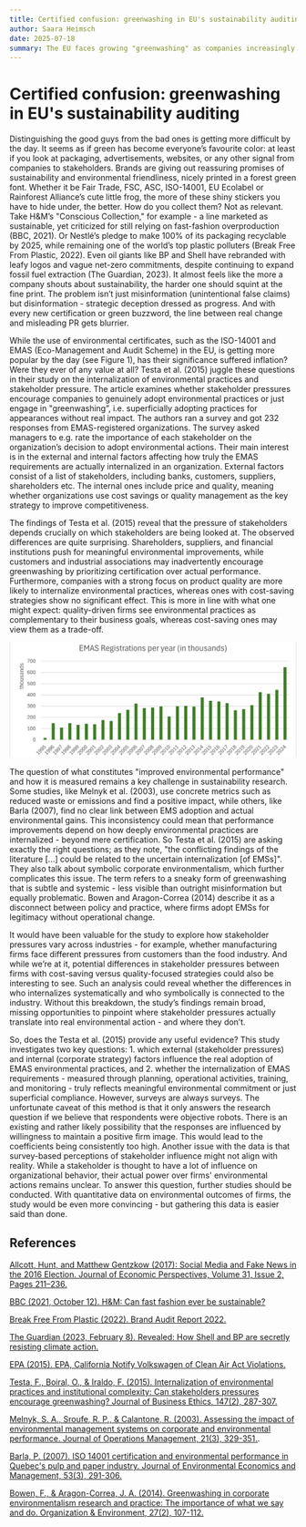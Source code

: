 ```yaml
---
title: Certified confusion: greenwashing in EU's sustainability auditing
author: Saara Heimsch
date: 2025-07-18
summary: The EU faces growing "greenwashing" as companies increasingly use sustainability labels (ISO-14001, EMAS) while maintaining harmful practices. Testa et al. (2015) examine whether stakeholder pressures drive genuine environmental action or mere certification-seeking. Surveying 232 EMAS-certified firms, they find shareholders and suppliers push real change, while customers and industry groups incentivize superficial compliance. Quality-focused firms internalize practices; cost-cutters don’t. Yet, without industry-specific analysis or objective performance data (e.g., emissions), the study can’t fully distinguish symbolic from substantive adoption. The core challenge remains: certifications may signal legitimacy, not progress, masking the gap between green claims and actual impact.
---
```


# Certified confusion: greenwashing in EU's sustainability auditing 

Distinguishing the good guys from the bad ones is getting more difficult by the day. It seems as if green has become everyone’s favourite color: at least if you look at packaging, advertisements, websites, or any other signal from companies to stakeholders. Brands are giving out reassuring promises of sustainability and environmental friendliness, nicely printed in a forest green font. Whether it be Fair Trade, FSC, ASC, ISO-14001, EU Ecolabel or Rainforest Alliance’s cute little frog, the more of these shiny stickers you have to hide under, the better. How do you collect them? Not as relevant. Take H&M’s "Conscious Collection," for example - a line marketed as sustainable, yet criticized for still relying on fast-fashion overproduction (BBC, 2021). Or Nestlé’s pledge to make 100% of its packaging recyclable by 2025, while remaining one of the world’s top plastic polluters (Break Free From Plastic, 2022). Even oil giants like BP and Shell have rebranded with leafy logos and vague net-zero commitments, despite continuing to expand fossil fuel extraction (The Guardian, 2023). It almost feels like the more a company shouts about sustainability, the harder one should squint at the fine print. The problem isn’t just misinformation (unintentional false claims) but disinformation - strategic deception dressed as progress. And with every new certification or green buzzword, the line between real change and misleading PR gets blurrier. 

While the use of environmental certificates, such as the ISO-14001 and EMAS (Eco-Management and Audit Scheme) in the EU, is getting more popular by the day (see Figure 1), has their significance suffered inflation? Were they ever of any value at all? Testa et al. (2015) juggle these questions in their study on the internalization of environmental practices and stakeholder pressure. The article examines whether stakeholder pressures encourage companies to genuinely adopt environmental practices or just engage in "greenwashing”, i.e. superficially adopting practices for appearances without real impact. The authors ran a survey and got 232 responses from EMAS-registered organizations. The survey asked managers to e.g. rate the importance of each stakeholder on the organization’s decision to adopt environmental actions. Their main interest is in the external and internal factors affecting how truly the EMAS requirements are actually internalized in an organization. External factors consist of a list of stakeholders, including banks, customers, suppliers, shareholders etc. The internal ones include price and quality, meaning whether organizations use cost savings or quality management as the key strategy to improve competitiveness. 

The findings of Testa et al. (2015) reveal that the pressure of stakeholders depends crucially on which stakeholders are being looked at. The observed differences are quite surprising. Shareholders, suppliers, and financial institutions push for meaningful environmental improvements, while customers and industrial associations may inadvertently encourage greenwashing by prioritizing certification over actual performance. Furthermore, companies with a strong focus on product quality are more likely to internalize environmental practices, whereas ones with cost-saving strategies show no significant effect. This is more in line with what one might expect: quality-driven firms see environmental practices as complementary to their business goals, whereas cost-saving ones may view them as a trade-off.



![Figure 1: This figure shows the total yearly number of EMAS registered firms in the EU. The increasing trend shows that green is, in fact, becoming everyone's favourite color: the number of firms registered has been increasing for the past 30 years. Data from European Commision's EMAS Register, retrieved on 18.07.2025 from https://webgate.ec.europa.eu/emas2/public/registration/list. ](figure_EMAS_total_registrations_final.png)


The question of what constitutes "improved environmental performance" and how it is measured remains a key challenge in sustainability research. Some studies, like Melnyk et al. (2003), use concrete metrics such as reduced waste or emissions and find a positive impact, while others, like Barla (2007), find no clear link between EMS adoption and actual environmental gains. This inconsistency could mean that performance improvements depend on how deeply environmental practices are internalized - beyond mere certification. So Testa et al. (2015) are asking exactly the right questions; as they note, "the conflicting findings of the literature [...] could be related to the uncertain internalization [of EMSs]". They also talk about symbolic corporate environmentalism, which further complicates this issue. The term refers to a sneaky form of greenwashing that is subtle and systemic - less visible than outright misinformation but equally problematic. Bowen and Aragon-Correa (2014) describe it as a disconnect between policy and practice, where firms adopt EMSs for legitimacy without operational change.

It would have been valuable for the study to explore how stakeholder pressures vary across industries - for example, whether manufacturing firms face different pressures from customers than the food industry. And while we’re at it, potential differences in stakeholder pressures between firms with cost-saving versus quality-focused strategies could also be interesting to see. Such an analysis could reveal whether the differences in who internalizes systematically and who symbolically is connected to the industry. Without this breakdown, the study’s findings remain broad, missing opportunities to pinpoint where stakeholder pressures actually translate into real environmental action - and where they don’t.

So, does the Testa et al. (2015) provide any useful evidence? This study investigates two key questions: 1. which external (stakeholder pressures) and internal (corporate strategy) factors influence the real adoption of EMAS environmental practices, and 2. whether the internalization of EMAS requirements - measured through planning, operational activities, training, and monitoring - truly reflects meaningful environmental commitment or just superficial compliance. However, surveys are always surveys. The unfortunate caveat of this method is that it only answers the research question if we believe that respondents were objective robots. There is an existing and rather likely possibility that the responses are influenced by willingness to maintain a positive firm image. This would lead to the coefficients being consistently too high. Another issue with the data is that survey-based perceptions of stakeholder influence might not align with reality. While a stakeholder is thought to have a lot of influence on organizational behavior, their actual power over firms' environmental actions remains unclear. To answer this question, further studies should be conducted. With quantitative data on environmental outcomes of firms, the study would be even more convincing - but gathering this data is easier said than done.


## References

[Allcott, Hunt, and Matthew Gentzkow (2017): Social Media and Fake News in the 2016 Election. Journal of Economic Perspectives, Volume 31, Issue 2, Pages 211–236.](https://doi.org/10.1257/jep.31.2.211)

[BBC (2021, October 12). H&M: Can fast fashion ever be sustainable?](https://www.bbc.com/news/business-58864047)

[Break Free From Plastic (2022). Brand Audit Report 2022.](https://www.breakfreefromplastic.org/wp-content/uploads/2022/10/BFFP-2022-Brand-Audit-Report.pdf)

[The Guardian (2023, February 8). Revealed: How Shell and BP are secretly resisting climate action.](https://www.theguardian.com/environment/2023/feb/08/shell-bp-secretly-resisting-climate-action-fossil-fuels)

[EPA (2015). EPA, California Notify Volkswagen of Clean Air Act Violations.](https://www.epa.gov/newsreleases/epa-california-notify-volkswagen-clean-air-act-violations)

[Testa, F., Boiral, O., & Iraldo, F. (2015). Internalization of environmental practices and institutional complexity: Can stakeholders pressures encourage greenwashing? Journal of Business Ethics, 147(2), 287-307.](https://doi.org/10.1007/s10551-015-2960-2)

[Melnyk, S. A., Sroufe, R. P., & Calantone, R. (2003). Assessing the impact of environmental management systems on corporate and environmental performance. Journal of Operations Management, 21(3), 329-351.](https://doi.org/10.1016/S0272-6963(02)00109-2).

[Barla, P. (2007). ISO 14001 certification and environmental performance in Quebec's pulp and paper industry. Journal of Environmental Economics and Management, 53(3), 291-306.](https://doi.org/10.1016/j.jeem.2006.10.004)

[Bowen, F., & Aragon-Correa, J. A. (2014). Greenwashing in corporate environmentalism research and practice: The importance of what we say and do. Organization & Environment, 27(2), 107-112.](https://doi.org/10.1177/1086026614537078)

